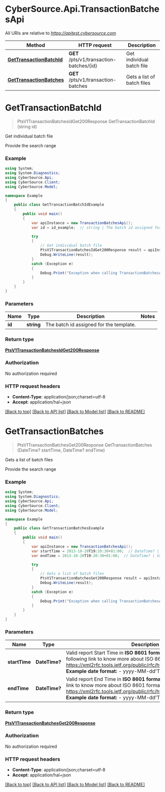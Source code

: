 # CyberSource.Api.TransactionBatchesApi

All URIs are relative to *https://apitest.cybersource.com*

Method | HTTP request | Description
------------- | ------------- | -------------
[**GetTransactionBatchId**](TransactionBatchesApi.md#gettransactionbatchid) | **GET** /pts/v1/transaction-batches/{id} | Get individual batch file
[**GetTransactionBatches**](TransactionBatchesApi.md#gettransactionbatches) | **GET** /pts/v1/transaction-batches | Gets a list of batch files


<a name="gettransactionbatchid"></a>
# **GetTransactionBatchId**
> PtsV1TransactionBatchesIdGet200Response GetTransactionBatchId (string id)

Get individual batch file

Provide the search range

### Example
```csharp
using System;
using System.Diagnostics;
using CyberSource.Api;
using CyberSource.Client;
using CyberSource.Model;

namespace Example
{
    public class GetTransactionBatchIdExample
    {
        public void main()
        {
            var apiInstance = new TransactionBatchesApi();
            var id = id_example;  // string | The batch id assigned for the template.

            try
            {
                // Get individual batch file
                PtsV1TransactionBatchesIdGet200Response result = apiInstance.GetTransactionBatchId(id);
                Debug.WriteLine(result);
            }
            catch (Exception e)
            {
                Debug.Print("Exception when calling TransactionBatchesApi.GetTransactionBatchId: " + e.Message );
            }
        }
    }
}
```

### Parameters

Name | Type | Description  | Notes
------------- | ------------- | ------------- | -------------
 **id** | **string**| The batch id assigned for the template. | 

### Return type

[**PtsV1TransactionBatchesIdGet200Response**](PtsV1TransactionBatchesIdGet200Response.md)

### Authorization

No authorization required

### HTTP request headers

 - **Content-Type**: application/json;charset=utf-8
 - **Accept**: application/hal+json

[[Back to top]](#) [[Back to API list]](../README.md#documentation-for-api-endpoints) [[Back to Model list]](../README.md#documentation-for-models) [[Back to README]](../README.md)

<a name="gettransactionbatches"></a>
# **GetTransactionBatches**
> PtsV1TransactionBatchesGet200Response GetTransactionBatches (DateTime? startTime, DateTime? endTime)

Gets a list of batch files

Provide the search range

### Example
```csharp
using System;
using System.Diagnostics;
using CyberSource.Api;
using CyberSource.Client;
using CyberSource.Model;

namespace Example
{
    public class GetTransactionBatchesExample
    {
        public void main()
        {
            var apiInstance = new TransactionBatchesApi();
            var startTime = 2013-10-20T19:20:30+01:00;  // DateTime? | Valid report Start Time in **ISO 8601 format** Please refer the following link to know more about ISO 8601 format. - https://xml2rfc.tools.ietf.org/public/rfc/html/rfc3339.html#anchor14   **Example date format:**   - yyyy-MM-dd'T'HH:mm:ss.SSSZZ 
            var endTime = 2013-10-20T19:20:30+01:00;  // DateTime? | Valid report End Time in **ISO 8601 format** Please refer the following link to know more about ISO 8601 format. - https://xml2rfc.tools.ietf.org/public/rfc/html/rfc3339.html#anchor14   **Example date format:**   - yyyy-MM-dd'T'HH:mm:ss.SSSZZ 

            try
            {
                // Gets a list of batch files
                PtsV1TransactionBatchesGet200Response result = apiInstance.GetTransactionBatches(startTime, endTime);
                Debug.WriteLine(result);
            }
            catch (Exception e)
            {
                Debug.Print("Exception when calling TransactionBatchesApi.GetTransactionBatches: " + e.Message );
            }
        }
    }
}
```

### Parameters

Name | Type | Description  | Notes
------------- | ------------- | ------------- | -------------
 **startTime** | **DateTime?**| Valid report Start Time in **ISO 8601 format** Please refer the following link to know more about ISO 8601 format. - https://xml2rfc.tools.ietf.org/public/rfc/html/rfc3339.html#anchor14   **Example date format:**   - yyyy-MM-dd&#39;T&#39;HH:mm:ss.SSSZZ  | 
 **endTime** | **DateTime?**| Valid report End Time in **ISO 8601 format** Please refer the following link to know more about ISO 8601 format. - https://xml2rfc.tools.ietf.org/public/rfc/html/rfc3339.html#anchor14   **Example date format:**   - yyyy-MM-dd&#39;T&#39;HH:mm:ss.SSSZZ  | 

### Return type

[**PtsV1TransactionBatchesGet200Response**](PtsV1TransactionBatchesGet200Response.md)

### Authorization

No authorization required

### HTTP request headers

 - **Content-Type**: application/json;charset=utf-8
 - **Accept**: application/hal+json

[[Back to top]](#) [[Back to API list]](../README.md#documentation-for-api-endpoints) [[Back to Model list]](../README.md#documentation-for-models) [[Back to README]](../README.md)


